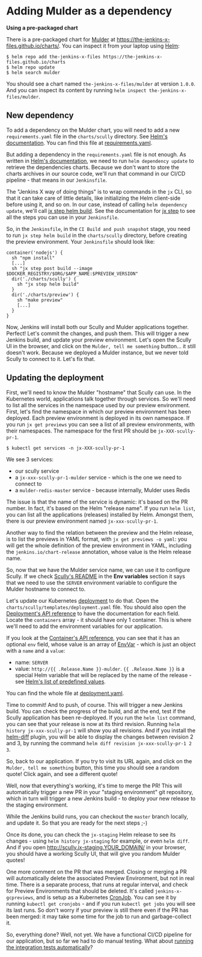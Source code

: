 # Adding Mulder as a dependency

**Using a pre-packaged chart**

There is a pre-packaged chart for [Mulder](https://github.com/the-jenkins-x-files/mulder) at <https://the-jenkins-x-files.github.io/charts/>. You can inspect it from your laptop using [Helm](https://helm.sh/):

```
$ helm repo add the-jenkins-x-files https://the-jenkins-x-files.github.io/charts
$ helm repo update
$ helm search mulder
```

You should see a chart named `the-jenkins-x-files/mulder` at version `1.0.0`. And you can inspect its content by running `helm inspect the-jenkins-x-files/mulder`.

## New dependency

To add a dependency on the Mulder chart, you will need to add a new `requirements.yaml` file in the `charts/scully` directory. See [Helm's documentation](https://docs.helm.sh/developing_charts/#chart-dependencies). You can find this file at [requirements.yaml](requirements.yaml).

But adding a dependency in the `requirements.yaml` file is not enough. As written in [Helm's documentation](https://docs.helm.sh/developing_charts/#chart-dependencies), we need to run `helm dependency update` to retrieve the dependencies charts. Because we don't want to store the charts archives in our source code, we'll run that command in our CI/CD pipeline - that means in our `Jenkinsfile`.

The "Jenkins X way of doing things" is to wrap commands in the `jx` CLI, so that it can take care of little details, like initializing the Helm client-side before using it, and so on. In our case, instead of calling `helm dependency update`, we'll call [jx step helm build](https://jenkins-x.io/commands/jx_step_helm_build/). See the documentation for [jx step](https://jenkins-x.io/commands/jx_step/) to see all the steps you can use in your `Jenkinsfile`.

So, in the `Jenkinsfile`, in the `CI Build and push snapshot` stage, you need to run `jx step helm build` in the `charts/scully` directory, before creating the preview environment. Your `Jenkinsfile` should look like:

```
container('nodejs') {
  sh "npm install"
  [...]
  sh "jx step post build --image $DOCKER_REGISTRY/$ORG/$APP_NAME:$PREVIEW_VERSION"
  dir('./charts/scully') {
    sh "jx step helm build"
  }
  dir('./charts/preview') {
    sh "make preview"
    [...]
  }
}
```

Now, Jenkins will install both our Scully and Mulder applications together. Perfect! Let's commit the changes, and push them. This will trigger a new Jenkins build, and update your preview environment. Let's open the Scully UI in the browser, and click on the `Mulder, tell me something` button... it still doesn't work. Because we deployed a Mulder instance, but we never told Scully to connect to it. Let's fix that.

## Updating the deployment

First, we'll need to know the Mulder "hostname" that Scully can use. In the Kubernetes world, applications talk together through services. So we'll need to list all the services in the namespace used by our preview environment. First, let's find the namespace in which our preview environment has been deployed. Each preview environment is deployed in its own namespace. If you run `jx get previews` you can see a list of all preview environments, with their namespaces. The namespace for the first PR should be `jx-XXX-scully-pr-1`.

```
$ kubectl get services -n jx-XXX-scully-pr-1
```

We see 3 services:
- our scully service
- a `jx-xxx-scully-pr-1-mulder` service - which is the one we need to connect to
- a `mulder-redis-master` service - because internally, Mulder uses Redis

The issue is that the name of the service is dynamic: it's based on the PR number. In fact, it's based on the Helm "release name". If you run `helm list`, you can list all the applications (releases) installed by Helm. Amongst them, there is our preview environment named `jx-xxx-scully-pr-1`.

Another way to find the relation between the preview and the Helm release, is to list the previews in YAML format, with `jx get previews -o yaml`: you will get the whole definition of the preview environment in YAML, including the `jenkins.io/chart-release` annotation, whose value is the Helm release name.

So, now that we have the Mulder service name, we can use it to configure Scully. If we check [Scully's README](https://github.com/the-jenkins-x-files/scully/blob/master/README.md) in the **Env variables** section it says that we need to use the `SERVER` environment variable to configure the Mulder hostname to connect to.

Let's update our Kubernetes [deployment](https://kubernetes.io/docs/concepts/workloads/controllers/deployment/) to do that. Open the `charts/scully/templates/deployment.yaml` file. You should also open the [Deployment's API reference](https://kubernetes.io/docs/reference/generated/kubernetes-api/v1.13/#deployment-v1-apps) to have the documentation for each field. Locate the `containers` array - it should have only 1 container. This is where we'll need to add the environment variables for our application.

If you look at the [Container's API reference](https://kubernetes.io/docs/reference/generated/kubernetes-api/v1.13/#container-v1-core), you can see that it has an optional `env` field, whose value is an array of [EnvVar](https://kubernetes.io/docs/reference/generated/kubernetes-api/v1.13/#envvar-v1-core) - which is just an object with a `name` and a `value`:
- name: `SERVER`
- value: `http://{{ .Release.Name }}-mulder`. `{{ .Release.Name }}` is a special Helm variable that will be replaced by the name of the release - see [Helm's list of predefined values](https://docs.helm.sh/developing_charts/#predefined-values).

You can find the whole file at [deployment.yaml](deployment.yaml).

Time to commit! And to push, of course. This will trigger a new Jenkins build. You can check the progress of the build, and at the end, test if the Scully application has been re-deployed. If you run the `helm list` command, you can see that your release is now at its third revision. Running `helm history jx-xxx-scully-pr-1` will show you all revisions. And if you install the [helm-diff](https://github.com/databus23/helm-diff) plugin, you will be able to display the changes between revision 2 and 3, by running the command `helm diff revision jx-xxx-scully-pr-1 2 3`.

So, back to our application. If you try to visit its URL again, and click on the `Mulder, tell me something` button, this time you should see a random quote! Click again, and see a different quote!

Well, now that everything's working, it's time to merge the PR! This will automatically trigger a new PR in your "staging environment" git repository, which in turn will trigger a new Jenkins build - to deploy your new release to the staging environment.

While the Jenkins build runs, you can checkout the `master` branch locally, and update it. So that you are ready for the next steps ;-)

Once its done, you can check the `jx-staging` Helm release to see its changes - using `helm history jx-staging` for example, or even `helm diff`. And if you open <http://scully.jx-staging.YOUR_DOMAIN/> in your browser, you should have a working Scully UI, that will give you random Mulder quotes!

One more comment on the PR that was merged. Closing or merging a PR will automatically delete the associated Preview Environment, but not in real time. There is a separate process, that runs at regular interval, and check for Preview Environments that should be deleted. It's called `jenkins-x-gcpreviews`, and is setup as a Kubernetes [CronJob](https://kubernetes.io/docs/concepts/workloads/controllers/cron-jobs/). You can see it by running `kubectl get cronjobs` - and if you run `kubectl get jobs` you will see its last runs. So don't worry if your preview is still there even if the PR has been merged: it may take some time for the job to run and garbage-collect it.

So, everything done? Well, not yet. We have a functional CI/CD pipeline for our application, but so far we had to do manual testing. What about [running the integration tests automatically](run-tests.md)?
